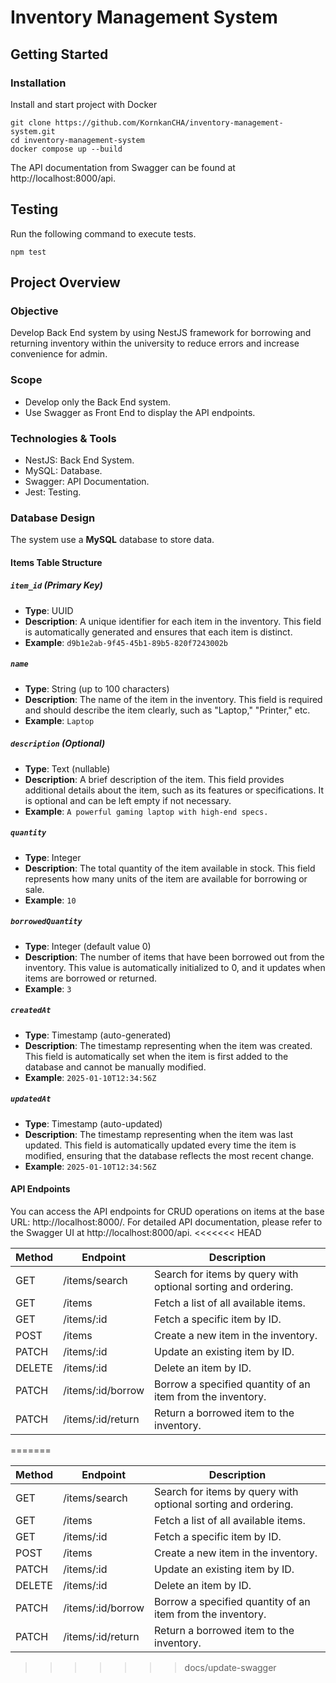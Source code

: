 # Inventory Management System

## Getting Started

### Installation

Install and start project with Docker

```
git clone https://github.com/KornkanCHA/inventory-management-system.git
cd inventory-management-system
docker compose up --build
```

The API documentation from Swagger can be found at http://localhost:8000/api.

## Testing

Run the following command to execute tests.

```
npm test
```

## Project Overview

### Objective

Develop Back End system by using NestJS framework for borrowing and returning inventory within the university to reduce errors and increase convenience for admin.

### Scope

- Develop only the Back End system.
- Use Swagger as Front End to display the API endpoints.

### Technologies & Tools

- NestJS: Back End System.
- MySQL: Database.
- Swagger: API Documentation.
- Jest: Testing.

### Database Design

The system use a **MySQL** database to store data.

#### Items Table Structure

##### `item_id` (Primary Key)
- **Type**: UUID
- **Description**: A unique identifier for each item in the inventory. This field is automatically generated and ensures that each item is distinct.
- **Example**: `d9b1e2ab-9f45-45b1-89b5-820f7243002b`

##### `name`
- **Type**: String (up to 100 characters)
- **Description**: The name of the item in the inventory. This field is required and should describe the item clearly, such as "Laptop," "Printer," etc.
- **Example**: `Laptop`

##### `description` (Optional)
- **Type**: Text (nullable)
- **Description**: A brief description of the item. This field provides additional details about the item, such as its features or specifications. It is optional and can be left empty if not necessary.
- **Example**: `A powerful gaming laptop with high-end specs.`

##### `quantity`
- **Type**: Integer
- **Description**: The total quantity of the item available in stock. This field represents how many units of the item are available for borrowing or sale.
- **Example**: `10`

##### `borrowedQuantity`
- **Type**: Integer (default value 0)
- **Description**: The number of items that have been borrowed out from the inventory. This value is automatically initialized to 0, and it updates when items are borrowed or returned.
- **Example**: `3`

##### `createdAt`
- **Type**: Timestamp (auto-generated)
- **Description**: The timestamp representing when the item was created. This field is automatically set when the item is first added to the database and cannot be manually modified.
- **Example**: `2025-01-10T12:34:56Z`

##### `updatedAt`
- **Type**: Timestamp (auto-updated)
- **Description**: The timestamp representing when the item was last updated. This field is automatically updated every time the item is modified, ensuring that the database reflects the most recent change.
- **Example**: `2025-01-10T12:34:56Z`

#### API Endpoints
You can access the API endpoints for CRUD operations on items at the base URL: http://localhost:8000/. 
For detailed API documentation, please refer to the Swagger UI at http://localhost:8000/api.
<<<<<<< HEAD

| Method | Endpoint                   | Description                                                              |
|--------|----------------------------|--------------------------------------------------------------------------|
| GET    | /items/search              | Search for items by query with optional sorting and ordering.            |
| GET    | /items                     | Fetch a list of all available items.                                     |
| GET    | /items/:id                 | Fetch a specific item by ID.                                             |
| POST   | /items                     | Create a new item in the inventory.                                      |
| PATCH  | /items/:id                 | Update an existing item by ID.                                           |
| DELETE | /items/:id                 | Delete an item by ID.                                                    |
| PATCH  | /items/:id/borrow          | Borrow a specified quantity of an item from the inventory.               |
| PATCH  | /items/:id/return          | Return a borrowed item to the inventory.                                 |
=======

| Method | Endpoint                   | Description                                                              |
|--------|----------------------------|--------------------------------------------------------------------------|
| GET    | /items/search              | Search for items by query with optional sorting and ordering.            |
| GET    | /items                     | Fetch a list of all available items.                                     |
| GET    | /items/:id                 | Fetch a specific item by ID.                                             |
| POST   | /items                     | Create a new item in the inventory.                                      |
| PATCH  | /items/:id                 | Update an existing item by ID.                                           |
| DELETE | /items/:id                 | Delete an item by ID.                                                    |
| PATCH  | /items/:id/borrow          | Borrow a specified quantity of an item from the inventory.               |
| PATCH  | /items/:id/return          | Return a borrowed item to the inventory.                                 |

>>>>>>> docs/update-swagger



